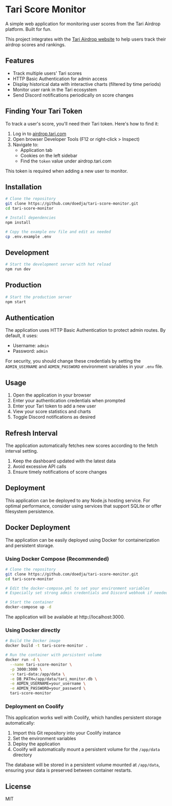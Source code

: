 # Tari Score Monitor

A simple web application for monitoring user scores from the Tari Airdrop platform. Built for fun.

This project integrates with the [Tari Airdrop website](https://airdrop.tari.com) to help users track their airdrop scores and rankings.

## Features

- Track multiple users' Tari scores
- HTTP Basic Authentication for admin access
- Display historical data with interactive charts (filtered by time periods)
- Monitor user rank in the Tari ecosystem
- Send Discord notifications periodically on score changes

## Finding Your Tari Token

To track a user's score, you'll need their Tari token. Here's how to find it:

1. Log in to [airdrop.tari.com](https://airdrop.tari.com)
2. Open browser Developer Tools (F12 or right-click > Inspect)
3. Navigate to:
   - Application tab
   - Cookies on the left sidebar
   - Find the `token` value under airdrop.tari.com

This token is required when adding a new user to monitor.

## Installation

```bash
# Clone the repository
git clone https://github.com/doedja/tari-score-monitor.git
cd tari-score-monitor

# Install dependencies
npm install

# Copy the example env file and edit as needed
cp .env.example .env
```

## Development

```bash
# Start the development server with hot reload
npm run dev
```

## Production

```bash
# Start the production server
npm start
```

## Authentication

The application uses HTTP Basic Authentication to protect admin routes. By default, it uses:

- Username: `admin`
- Password: `admin`

For security, you should change these credentials by setting the `ADMIN_USERNAME` and `ADMIN_PASSWORD` environment variables in your `.env` file.

## Usage

1. Open the application in your browser
2. Enter your authentication credentials when prompted
3. Enter your Tari token to add a new user
4. View your score statistics and charts
5. Toggle Discord notifications as desired

## Refresh Interval

The application automatically fetches new scores according to the fetch interval setting.

1. Keep the dashboard updated with the latest data
2. Avoid excessive API calls
3. Ensure timely notifications of score changes

## Deployment

This application can be deployed to any Node.js hosting service. For optimal performance, consider using services that support SQLite or offer filesystem persistence.

## Docker Deployment

The application can be easily deployed using Docker for containerization and persistent storage.

### Using Docker Compose (Recommended)

```bash
# Clone the repository
git clone https://github.com/doedja/tari-score-monitor.git
cd tari-score-monitor

# Edit the docker-compose.yml to set your environment variables
# Especially set strong admin credentials and Discord webhook if needed

# Start the container
docker-compose up -d
```

The application will be available at http://localhost:3000.

### Using Docker directly

```bash
# Build the Docker image
docker build -t tari-score-monitor .

# Run the container with persistent volume
docker run -d \
  --name tari-score-monitor \
  -p 3000:3000 \
  -v tari-data:/app/data \
  -e DB_PATH=/app/data/tari_monitor.db \
  -e ADMIN_USERNAME=your_username \
  -e ADMIN_PASSWORD=your_password \
  tari-score-monitor
```

### Deployment on Coolify

This application works well with Coolify, which handles persistent storage automatically:

1. Import this Git repository into your Coolify instance
2. Set the environment variables
3. Deploy the application
4. Coolify will automatically mount a persistent volume for the `/app/data` directory

The database will be stored in a persistent volume mounted at `/app/data`, ensuring your data is preserved between container restarts.

## License

MIT 
